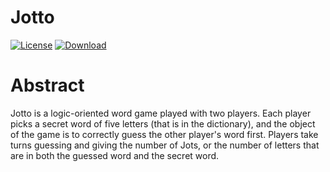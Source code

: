 # Jotto
[![License][license-badge]][license-link]
[![Download][download-badge]][download-link]

# Abstract

Jotto is a logic-oriented word game played with two players. Each player picks a secret word of five letters (that is in the dictionary), and the object of the game is to correctly guess the other player's word first. Players take turns guessing and giving the number of Jots, or the number of letters that are in both the guessed word and the secret word.

[license-badge]: https://img.shields.io/badge/license-MIT-blue.svg?maxAge=2592000
[license-link]: LICENSE

[download-badge]: https://img.shields.io/badge/artifacts-jotto.jar-red.svg?maxAge=2592000
[download-link]: /../builds/artifacts/master/download?job=deploy